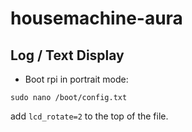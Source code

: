 # housemachine-aura
## Log / Text Display
- Boot rpi in portrait mode:

```sudo nano /boot/config.txt```

add ```lcd_rotate=2``` to the top of the file.
